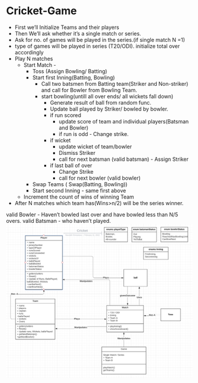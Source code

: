 # Cricket-Game
* First we’ll Initialize Teams and their players
* Then We’ll ask whether it’s a single match or series.
* Ask for no. of games will be played in the series.(if single match N =1)
* type of games will be played in series (T20/ODI). initialize total over accordingly
* Play N matches
    * Start Match -
        * Toss (Assign Bowling/ Batting)
        * Start first Inning(Batting, Bowling)
            * Call two batsmen from Batting team(Striker and Non-striker) and call for Bowler from Bowling Team.
            * start bowling(untill all over ends/ all wickets fall down)
                * Generate result of ball from random func.
                * Update ball played by Striker/ bowled by bowler.
                * if run scored
                    * update score of team and individual players(Batsman and Bowler)
                    * if run is odd - Change strike.
                * if wicket
                    * update wicket of team/bowler
                    * Dismiss Striker
                    * call for next batsman (valid batsman) - Assign Striker
                * if last ball of over
                    * Change Strike
                    * call for next bowler (valid bowler)
        * Swap Teams ( Swap(Batting, Bowling))
        * Start second Inning - same first above
    * Increment the count of wins of winning Team
* After N matches which team has(Wins>n/2) will be the series winner.


valid Bowler - Haven’t bowled last over and have bowled less than N/5 overs.
valid Batsman - who haven’t played.
![](ClassDiagram.png)
